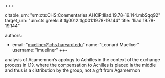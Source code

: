 +++


citable_urn: "urn:cts:CHS:Commentaries.AHCIP:Iliad.19.78-19.144.mbSqq92"
target_urn: "urn:cts:greekLit:tlg0012.tlg001:19.78-19.144"
title: "Iliad 19.78-19.144"

authors:
- email: "muellner@chs.harvard.edu"
  name: "Leonard Muellner"
  username: "lmuellner"
+++

<p>analysis of Agamemnon’s apology to Achilles in the context of the exchange process in I.19, where the compensation to Achilles is placed in the middle and thus is a distribution by the group, not a gift from Agamemnon</p>